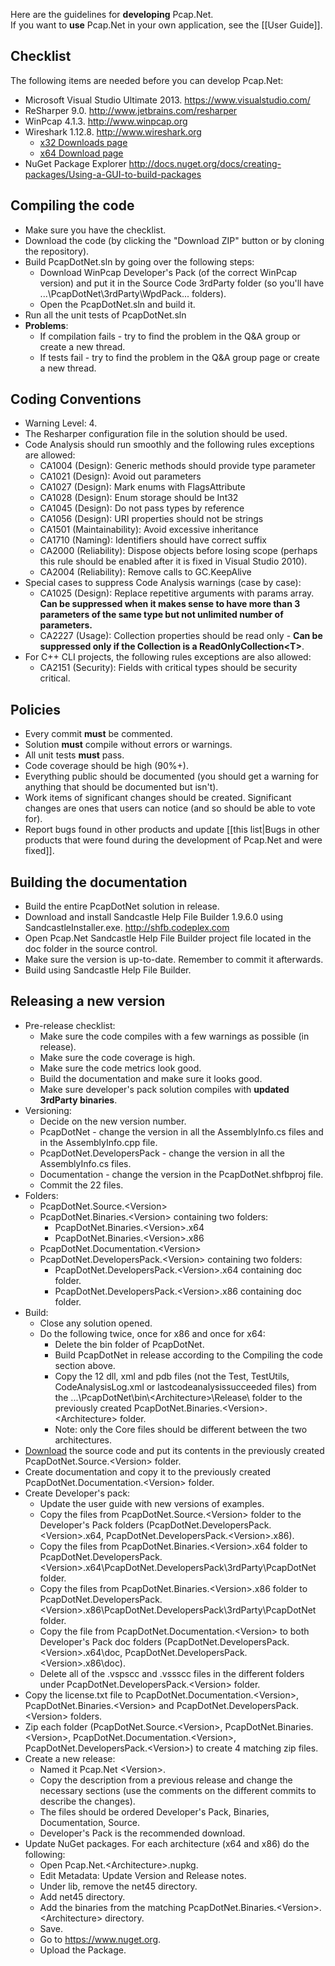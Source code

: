 Here are the guidelines for **developing** Pcap.Net.  
If you want to **use** Pcap.Net in your own application, see the [[User Guide]].

## Checklist
The following items are needed before you can develop Pcap.Net:
* Microsoft Visual Studio Ultimate 2013. <https://www.visualstudio.com/>
* ReSharper 9.0. <http://www.jetbrains.com/resharper>
* WinPcap 4.1.3. <http://www.winpcap.org>
* Wireshark 1.12.8. <http://www.wireshark.org>
  * [x32 Downloads page](http://www.wireshark.org/download/win32/all-versions/)
  * [x64 Download page](http://www.wireshark.org/download/win64/all-versions/)
* NuGet Package Explorer <http://docs.nuget.org/docs/creating-packages/Using-a-GUI-to-build-packages>

## Compiling the code
* Make sure you have the checklist.
* Download the code (by clicking the "Download ZIP" button or by cloning the repository).
* Build PcapDotNet.sln by going over the following steps:
  * Download WinPcap Developer's Pack (of the correct WinPcap version) and put it in the Source Code 3rdParty folder (so you'll have ...\PcapDotNet\3rdParty\WpdPack\... folders).
  * Open the PcapDotNet.sln and build it.
* Run all the unit tests of PcapDotNet.sln
* **Problems**:
  * If compilation fails - try to find the problem in the Q&A group or create a new thread.
  * If tests fail - try to find the problem in the Q&A group  page or create a new thread.

## Coding Conventions
* Warning Level: 4.
* The Resharper configuration file in the solution should be used.
* Code Analysis should run smoothly and the following rules exceptions are allowed:
  * CA1004 (Design): Generic methods should provide type parameter
  * CA1021 (Design): Avoid out parameters
  * CA1027 (Design): Mark enums with FlagsAttribute
  * CA1028 (Design): Enum storage should be Int32
  * CA1045 (Design): Do not pass types by reference
  * CA1056 (Design): URI properties should not be strings
  * CA1501 (Maintainability): Avoid excessive inheritance
  * CA1710 (Naming): Identifiers should have correct suffix
  * CA2000 (Reliability): Dispose objects before losing scope (perhaps this rule should be enabled after it is fixed in Visual Studio 2010).
  * CA2004 (Reliability): Remove calls to GC.KeepAlive
* Special cases to suppress Code Analysis warnings (case by case):
  * CA1025 (Design): Replace repetitive arguments with params array. **Can be suppressed when it makes sense to have more than 3 parameters of the same type but not unlimited number of parameters.**
  * CA2227 (Usage): Collection properties should be read only - **Can be suppressed only if the Collection is a ReadOnlyCollection&lt;T>**.
* For C++ CLI projects, the following rules exceptions are also allowed:
  * CA2151 (Security): Fields with critical types should be security critical.

## Policies
* Every commit **must** be commented.
* Solution **must** compile without errors or warnings.
* All unit tests **must** pass.
* Code coverage should be high (90%+).
* Everything public should be documented (you should get a warning for anything that should be documented but isn't).
* Work items of significant changes should be created. Significant changes are ones that users can notice (and so should be able to vote for).
* Report bugs found in other products and update [[this list|Bugs in other products that were found during the development of Pcap.Net and were fixed]].

## Building the documentation
* Build the entire PcapDotNet solution in release.
* Download and install Sandcastle Help File Builder 1.9.6.0 using SandcastleInstaller.exe. <http://shfb.codeplex.com>
* Open Pcap.Net Sandcastle Help File Builder project file located in the doc folder in the source control.
* Make sure the version is up-to-date. Remember to commit it afterwards.
* Build using Sandcastle Help File Builder.

## Releasing a new version
* Pre-release checklist:
  * Make sure the code compiles with a few warnings as possible (in release).
  * Make sure the code coverage is high.
  * Make sure the code metrics look good.
  * Build the documentation and make sure it looks good.
  * Make sure developer's pack solution compiles with **updated 3rdParty binaries**.
* Versioning:
  * Decide on the new version number.
  * PcapDotNet - change the version in all the AssemblyInfo.cs files and in the AssemblyInfo.cpp file.
  * PcapDotNet.DevelopersPack - change the version in all the AssemblyInfo.cs files.
  * Documentation - change the version in the PcapDotNet.shfbproj file.
  * Commit the 22 files.
* Folders:
  * PcapDotNet.Source.&lt;Version>
  * PcapDotNet.Binaries.&lt;Version> containing two folders:
    * PcapDotNet.Binaries.&lt;Version>.x64
    * PcapDotNet.Binaries.&lt;Version>.x86
  * PcapDotNet.Documentation.&lt;Version>
  * PcapDotNet.DevelopersPack.&lt;Version> containing two folders:
    * PcapDotNet.DevelopersPack.&lt;Version>.x64 containing doc folder.
    * PcapDotNet.DevelopersPack.&lt;Version>.x86 containing doc folder.
* Build:
  * Close any solution opened.
  * Do the following twice, once for x86 and once for x64:
    * Delete the bin folder of PcapDotNet.
    * Build PcapDotNet in release according to the Compiling the code section above.
    * Copy the 12 dll, xml and pdb files (not the Test, TestUtils, CodeAnalysisLog.xml or lastcodeanalysissucceeded files) from the ...\PcapDotNet\bin\\&lt;Architecture>\Release\ folder to the previously created PcapDotNet.Binaries.&lt;Version>.&lt;Architecture> folder.
    * Note: only the Core files should be different between the two architectures.
* [Download](https://github.com/PcapDotNet/Pcap.Net/archive/master.zip) the source code and put its contents in the previously created PcapDotNet.Source.&lt;Version> folder.
* Create documentation and copy it to the previously created PcapDotNet.Documentation.&lt;Version> folder.
* Create Developer's pack:
  * Update the user guide with new versions of examples.
  * Copy the files from PcapDotNet.Source.&lt;Version> folder to the Developer's Pack folders (PcapDotNet.DevelopersPack.&lt;Version>.x64, PcapDotNet.DevelopersPack.&lt;Version>.x86).
  * Copy the files from PcapDotNet.Binaries.&lt;Version>.x64 folder to PcapDotNet.DevelopersPack.&lt;Version>.x64\PcapDotNet.DevelopersPack\3rdParty\PcapDotNet folder.
  * Copy the files from PcapDotNet.Binaries.&lt;Version>.x86 folder to PcapDotNet.DevelopersPack.&lt;Version>.x86\PcapDotNet.DevelopersPack\3rdParty\PcapDotNet folder.
  * Copy the file from PcapDotNet.Documentation.&lt;Version> to both Developer's Pack doc folders (PcapDotNet.DevelopersPack.&lt;Version>.x64\doc, PcapDotNet.DevelopersPack.&lt;Version>.x86\doc).
  * Delete all of the .vspscc and .vssscc files in the different folders under PcapDotNet.DevelopersPack.&lt;Version> folder.
* Copy the license.txt file to PcapDotNet.Documentation.&lt;Version>, PcapDotNet.Binaries.&lt;Version> and PcapDotNet.DevelopersPack.&lt;Version> folders.
* Zip each folder (PcapDotNet.Source.&lt;Version>, PcapDotNet.Binaries.&lt;Version>, PcapDotNet.Documentation.&lt;Version>, PcapDotNet.DevelopersPack.&lt;Version>) to create 4 matching zip files.
* Create a new release:
  * Named it Pcap.Net &lt;Version>.
  * Copy the description from a previous release and change the necessary sections (use the comments on the different commits to describe the changes).
  * The files should be ordered Developer's Pack, Binaries, Documentation, Source.
  * Developer's Pack is the recommended download.
* Update NuGet packages. For each architecture (x64 and x86) do the following:
  * Open Pcap.Net.&lt;Architecture>.nupkg.
  * Edit Metadata: Update Version and Release notes.
  * Under lib, remove the net45 directory.
  * Add net45 directory.
  * Add the binaries from the matching PcapDotNet.Binaries.&lt;Version>.&lt;Architecture> directory.
  * Save.
  * Go to https://www.nuget.org.
  * Upload the Package.
